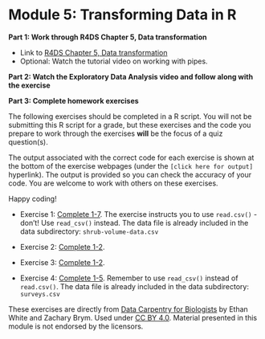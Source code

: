 # Module 5: Transforming Data in R

**Part 1: Work through R4DS Chapter 5, Data transformation**
- Link to [R4DS Chapter 5, Data transformation](https://r4ds.had.co.nz/transform.html)
- Optional: Watch the tutorial video on working with pipes.

**Part 2: Watch the Exploratory Data Analysis video and follow along with the exercise**

**Part 3: Complete homework exercises**

The following exercises should be completed in a R script. You will not be submitting this R script for a grade, but these exercises and the code you prepare to work through the exercises **will** be the focus of a quiz question(s).  

The output associated with the correct code for each exercise is shown at the bottom of the exercise webpages (under the `[click here for output]` hyperlink). The output is provided so you can check the accuracy of your code. You are welcome to work with others on these exercises. 

Happy coding!  

- Exercise 1: [Complete 1-7](https://datacarpentry.org/semester-biology/exercises/Dplyr-shrub-volume-data-basics-R/). The exercise instructs you to use `read.csv()` - don’t! Use `read_csv()` instead. The data file is already included in the data subdirectory: `shrub-volume-data.csv`

- Exercise 2: [Complete 1-2](https://datacarpentry.org/semester-biology/exercises/Dplyr-shrub-volume-aggregation-R/).

- Exercise 3: [Complete 1-2](https://datacarpentry.org/semester-biology/exercises/Dplyr-fix-the-code-R/). 

- Exercise 4: [Complete 1-5](https://datacarpentry.org/semester-biology/exercises/Portal-data-manip-pipes-R/). Remember to use `read_csv()` instead of `read.csv()`. The data file is already included in the data subdirectory: `surveys.csv`

These exercises are directly from [Data Carpentry for Biologists](https://datacarpentry.org/semester-biology/) by Ethan White
and Zachary Brym. Used under [CC BY 4.0](https://creativecommons.org/licenses/by/4.0/). Material presented in this module is not endorsed by the licensors.
